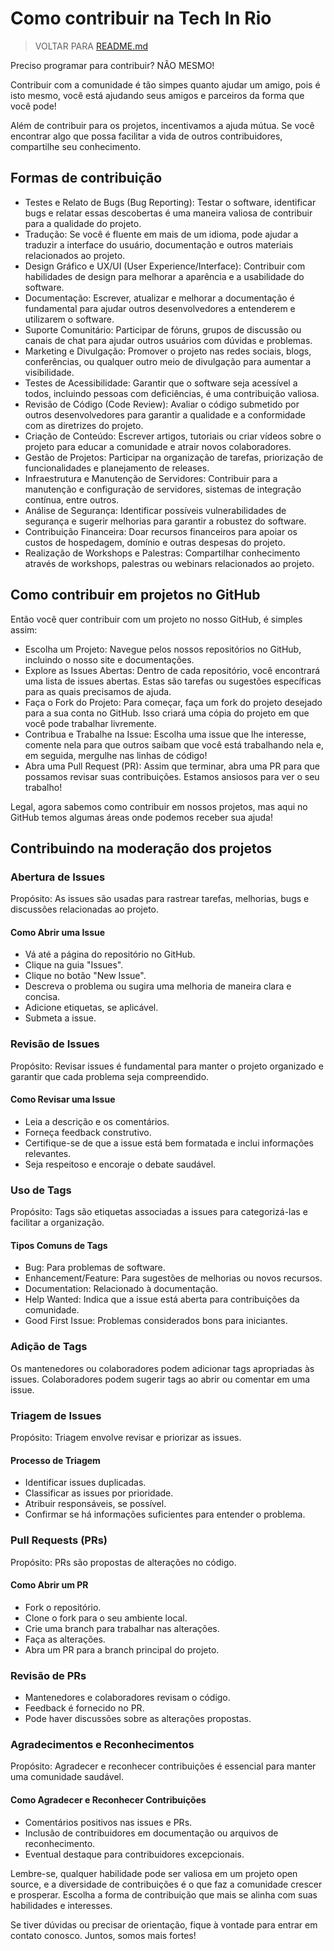# Como contribuir na Tech In Rio

> VOLTAR PARA [README.md](README.md)

Preciso programar para contribuir?
NÃO MESMO!

Contribuir com a comunidade é tão simpes quanto ajudar um amigo, pois é isto mesmo, você está ajudando seus amigos e parceiros da forma que você pode!

Além de contribuir para os projetos, incentivamos a ajuda mútua. Se você encontrar algo que possa facilitar a vida de outros contribuidores, compartilhe seu conhecimento.

## Formas de contribuição

- Testes e Relato de Bugs (Bug Reporting): Testar o software, identificar bugs e relatar essas descobertas é uma maneira valiosa de contribuir para a qualidade do projeto.
- Tradução: Se você é fluente em mais de um idioma, pode ajudar a traduzir a interface do usuário, documentação e outros materiais relacionados ao projeto.
- Design Gráfico e UX/UI (User Experience/Interface): Contribuir com habilidades de design para melhorar a aparência e a usabilidade do software.
- Documentação: Escrever, atualizar e melhorar a documentação é fundamental para ajudar outros desenvolvedores a entenderem e utilizarem o software.
- Suporte Comunitário: Participar de fóruns, grupos de discussão ou canais de chat para ajudar outros usuários com dúvidas e problemas.
- Marketing e Divulgação: Promover o projeto nas redes sociais, blogs, conferências, ou qualquer outro meio de divulgação para aumentar a visibilidade.
- Testes de Acessibilidade: Garantir que o software seja acessível a todos, incluindo pessoas com deficiências, é uma contribuição valiosa.
- Revisão de Código (Code Review): Avaliar o código submetido por outros desenvolvedores para garantir a qualidade e a conformidade com as diretrizes do projeto.
- Criação de Conteúdo: Escrever artigos, tutoriais ou criar vídeos sobre o projeto para educar a comunidade e atrair novos colaboradores.
- Gestão de Projetos: Participar na organização de tarefas, priorização de funcionalidades e planejamento de releases.
- Infraestrutura e Manutenção de Servidores: Contribuir para a manutenção e configuração de servidores, sistemas de integração contínua, entre outros.
- Análise de Segurança: Identificar possíveis vulnerabilidades de segurança e sugerir melhorias para garantir a robustez do software.
- Contribuição Financeira: Doar recursos financeiros para apoiar os custos de hospedagem, domínio e outras despesas do projeto.
- Realização de Workshops e Palestras: Compartilhar conhecimento através de workshops, palestras ou webinars relacionados ao projeto.

## Como contribuir em projetos no GitHub

Então você quer contribuir com um projeto no nosso GitHub, é simples assim:

- Escolha um Projeto: Navegue pelos nossos repositórios no GitHub, incluindo o nosso site e documentações.
- Explore as Issues Abertas: Dentro de cada repositório, você encontrará uma lista de issues abertas. Estas são tarefas ou sugestões específicas para as quais precisamos de ajuda.
- Faça o Fork do Projeto: Para começar, faça um fork do projeto desejado para a sua conta no GitHub. Isso criará uma cópia do projeto em que você pode trabalhar livremente.
- Contribua e Trabalhe na Issue: Escolha uma issue que lhe interesse, comente nela para que outros saibam que você está trabalhando nela e, em seguida, mergulhe nas linhas de código!
- Abra uma Pull Request (PR): Assim que terminar, abra uma PR para que possamos revisar suas contribuições. Estamos ansiosos para ver o seu trabalho!

Legal, agora sabemos como contribuir em nossos projetos, mas aqui no GitHub temos algumas áreas onde podemos receber sua ajuda!

## Contribuindo na moderação dos projetos

### Abertura de Issues

Propósito: As issues são usadas para rastrear tarefas, melhorias, bugs e discussões relacionadas ao projeto.

#### Como Abrir uma Issue

- Vá até a página do repositório no GitHub.
- Clique na guia "Issues".
- Clique no botão "New Issue".
- Descreva o problema ou sugira uma melhoria de maneira clara e concisa.
- Adicione etiquetas, se aplicável.
- Submeta a issue.

### Revisão de Issues

Propósito: Revisar issues é fundamental para manter o projeto organizado e garantir que cada problema seja compreendido.

#### Como Revisar uma Issue

- Leia a descrição e os comentários.
- Forneça feedback construtivo.
- Certifique-se de que a issue está bem formatada e inclui informações relevantes.
- Seja respeitoso e encoraje o debate saudável.

### Uso de Tags

Propósito: Tags são etiquetas associadas a issues para categorizá-las e facilitar a organização.

#### Tipos Comuns de Tags

- Bug: Para problemas de software.
- Enhancement/Feature: Para sugestões de melhorias ou novos recursos.
- Documentation: Relacionado à documentação.
- Help Wanted: Indica que a issue está aberta para contribuições da comunidade.
- Good First Issue: Problemas considerados bons para iniciantes.

### Adição de Tags

Os mantenedores ou colaboradores podem adicionar tags apropriadas às issues.
Colaboradores podem sugerir tags ao abrir ou comentar em uma issue.

### Triagem de Issues

Propósito: Triagem envolve revisar e priorizar as issues.

#### Processo de Triagem

- Identificar issues duplicadas.
- Classificar as issues por prioridade.
- Atribuir responsáveis, se possível.
- Confirmar se há informações suficientes para entender o problema.

### Pull Requests (PRs)

Propósito: PRs são propostas de alterações no código.

#### Como Abrir um PR

- Fork o repositório.
- Clone o fork para o seu ambiente local.
- Crie uma branch para trabalhar nas alterações.
- Faça as alterações.
- Abra um PR para a branch principal do projeto.

### Revisão de PRs

- Mantenedores e colaboradores revisam o código.
- Feedback é fornecido no PR.
- Pode haver discussões sobre as alterações propostas.

### Agradecimentos e Reconhecimentos

Propósito: Agradecer e reconhecer contribuições é essencial para manter uma comunidade saudável.

#### Como Agradecer e Reconhecer Contribuições

- Comentários positivos nas issues e PRs.
- Inclusão de contribuidores em documentação ou arquivos de reconhecimento.
- Eventual destaque para contribuidores excepcionais.

Lembre-se, qualquer habilidade pode ser valiosa em um projeto open source, e a diversidade de contribuições é o que faz a comunidade crescer e prosperar.
Escolha a forma de contribuição que mais se alinha com suas habilidades e interesses.

Se tiver dúvidas ou precisar de orientação, fique à vontade para entrar em contato conosco. Juntos, somos mais fortes!

